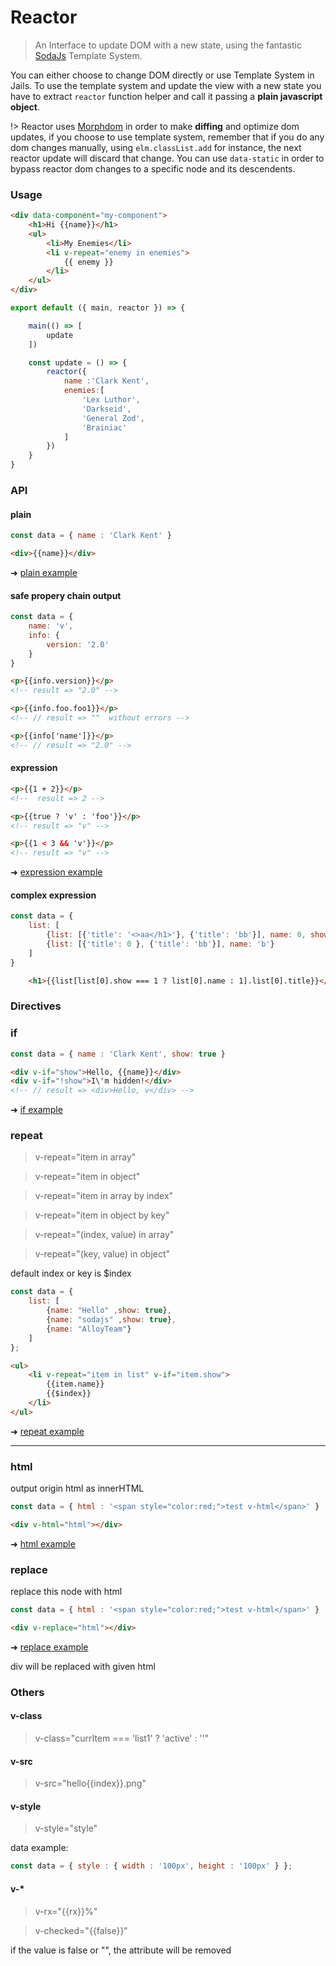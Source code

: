 
# Reactor

> An Interface to update DOM with a new state, using the fantastic  [SodaJs](https://github.com/AlloyTeam/sodajs) Template System.

You can either choose to change DOM directly or use Template System in Jails. To use the template system and update the view with a new state you have to extract `reactor` function helper and call it passing a **plain javascript object**.

!> Reactor uses [Morphdom](https://github.com/patrick-steele-idem/morphdom) in order to make **diffing** and optimize dom updates, if you choose to use template system, remember that if you do any dom changes manually, using `elm.classList.add` for instance, the next reactor update will discard that change. You can use `data-static` in order to bypass reactor dom changes to a specific node and its descendents.

### Usage

```html
<div data-component="my-component">
    <h1>Hi {{name}}</h1>
    <ul>
        <li>My Enemies</li>
        <li v-repeat="enemy in enemies">
            {{ enemy }}
        </li>
    </ul>
</div>
```

```js
export default ({ main, reactor }) => {

    main(() => [
        update
    ])

    const update = () => {
        reactor({
            name :'Clark Kent',
            enemies:[
                'Lex Luthor', 
                'Darkseid',
                'General Zod',
                'Brainiac'
            ]
        })
    }
}
```

### API

#### plain

```js
const data = { name : 'Clark Kent' }
```

```html 
<div>{{name}}</div>
```

➜ [plain example](http://alloyteam.github.io/sodajs/pg/rd.html?type=simple)


#### safe propery chain output
```js
const data = {
    name: 'v',
    info: {
        version: '2.0'
    }
}
```

```html
<p>{{info.version}}</p>
<!-- result => "2.0" -->

<p>{{info.foo.foo1}}</p>
<!-- // result => ""  without errors -->

<p>{{info['name']}}</p>
<!-- // result => "2.0" -->
```

#### expression

```html
<p>{{1 + 2}}</p>
<!--  result => 2 -->

<p>{{true ? 'v' : 'foo'}}</p>
<!-- result => "v" -->

<p>{{1 < 3 && 'v'}}</p>
<!-- result => "v" -->
```

➜ [expression example](http://alloyteam.github.io/sodajs/pg/rd.html?type=expression)

#### complex expression

```js
const data = {
    list: [
        {list: [{'title': '<>aa</h1>'}, {'title': 'bb'}], name: 0, show: 1},
        {list: [{'title': 0 }, {'title': 'bb'}], name: 'b'}
    ]
}
```

```html 
    <h1>{{list[list[0].show === 1 ? list[0].name : 1].list[0].title}}</h1>
```

### Directives

### if

``` js
const data = { name : 'Clark Kent', show: true }
```

```html
<div v-if="show">Hello, {{name}}</div>
<div v-if="!show">I\'m hidden!</div>
<!-- // result => <div>Hello, v</div> -->
```

➜ [if example](http://alloyteam.github.io/sodajs/pg/rd.html?type=if)


### repeat

> v-repeat="item in array"

> v-repeat="item in object"

> v-repeat="item in array by index"

> v-repeat="item in object by key"

> v-repeat="(index, value) in array"

> v-repeat="(key, value) in object"

default index or key is $index

``` js
const data = {
    list: [
        {name: "Hello" ,show: true},
        {name: "sodajs" ,show: true},
        {name: "AlloyTeam"}
    ]
};
```

```html 
<ul>
    <li v-repeat="item in list" v-if="item.show">
        {{item.name}}
        {{$index}}
    </li>
</ul>
```

➜ [repeat example](http://alloyteam.github.io/sodajs/pg/rd.html?type=repeat)

---

### html

output origin html as innerHTML

```js
const data = { html : '<span style="color:red;">test v-html</span>' }
```

```html
<div v-html="html"></div>
```

➜ [html example](http://alloyteam.github.io/sodajs/pg/rd.html?type=html)

### replace
replace this node with html

```js
const data = { html : '<span style="color:red;">test v-html</span>' }
```

```html
<div v-replace="html"></div>
```

➜ [replace example](http://alloyteam.github.io/sodajs/pg/rd.html?type=replace)

div will be replaced with given html

### Others

#### v-class
> v-class="currItem === 'list1' ? 'active' : ''"

#### v-src
> v-src="hello{{index}}.png"

#### v-style
> v-style="style"

data example:

```js
const data = { style : { width : '100px', height : '100px' } };
```

#### v-*
> v-rx="{{rx}}%"

> v-checked="{{false}}"

if the value is false or "", the attribute will be removed